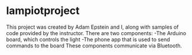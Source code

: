 # lampiotproject

This project was created by Adam Epstein and I, along with samples of code provided by the instructor.
There are two components:
-The Arduino board, which controls the light
-The phone app that is used to send commands to the board
These components communicate via Bluetooth.
